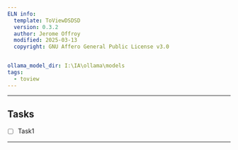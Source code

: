 ```yaml
---
ELN info:
  template: ToViewDSDSD
  version: 0.3.2
  author: Jerome Offroy
  modified: 2025-03-13
  copyright: GNU Affero General Public License v3.0


ollama_model_dir: I:\IA\ollama\models
tags:
  - toview
---
```



---
## Tasks
- [ ] Task1
---

